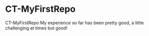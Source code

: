 # CT-MyFirstRepo
CT-MyFirstRepo
My experience so far has been pretty good, a little challenging at times but good!
